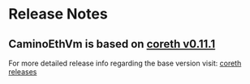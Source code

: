 # Release Notes
## CaminoEthVm is based on [coreth v0.11.1](https://github.com/ava-labs/coreth/releases/tag/v0.11.1) 
For more detailed release info regarding the base version visit: [coreth releases](https://github.com/ava-labs/coreth/blob/master/RELEASES.md)
